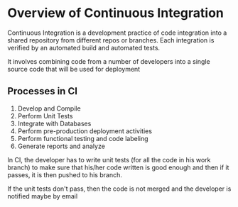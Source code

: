 # Overview of Continuous Integration

Continuous Integration is a development practice of code integration into a shared repository from different repos or branches. Each integration is verified by an automated build and automated tests.

It involves combining code from a number of developers into a single source code that will be used for deployment

## Processes in CI

1. Develop and Compile
2. Perform Unit Tests
3. Integrate with Databases
4. Perform pre-production deployment activities
5. Perform functional testing and code labeling
6. Generate reports and analyze

In CI, the developer has to write unit tests (for all the code in his work branch) to make sure that his/her code written is good enough and then if it passes, it is then pushed to his branch.

If the unit tests don't pass, then the code is not merged and the developer is notified maybe by email
